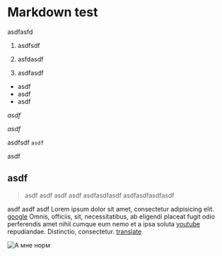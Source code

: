 # Markdown test

asdfasfd

1. asdfsdf
1. asfdasdf
1. asdfasdf

	<title></title>
	<meta charset="utf-8">
	<link rel="stylesheet" href="css/style.css">
	<script src="js/rivets.min.js"></script>
	<script src="js/js.js"></script>

+ asdf
+ asdf
+ asdf

*asdf*

_asdf_

asdfsdf `asdf`

asdf

## asdf

> asdf asdf asdf
asdf
asdfasdfasdf
asdfasdfasdfasdf

asdf asdf asdf Lorem ipsum dolor sit amet, consectetur adipisicing elit. [google][1] Omnis, officiis, sit, necessitatibus, ab eligendi placeat fugit odio perferendis amet nihil cumque eum nemo et a ipsa soluta [youtube][2] repudiandae. Distinctio, consectetur. [translate][3]

![А мне норм][norm]

 [1]: http://google.com/ "Google"
 [2]: http://www.youtube.com/ "Youtube"
 [3]: http://translate.google.com.ua/ "translate"

 [norm]: http://img0.joyreactor.cc/pics/post/%D0%9A%D0%BE%D0%BC%D0%B8%D0%BA%D1%81%D1%8B-%D1%81%D0%BE%D0%B1%D0%B0%D0%BA%D0%B0-%D1%83%D0%BB%D1%8B%D0%B1%D0%B0%D0%BA%D0%B0-%D0%B0-%D0%BC%D0%BD%D0%B5-%D0%BD%D0%BE%D1%80%D0%BC-%D0%BC%D0%B5%D0%BC%D1%8B-188863.jpeg "А мне норм"